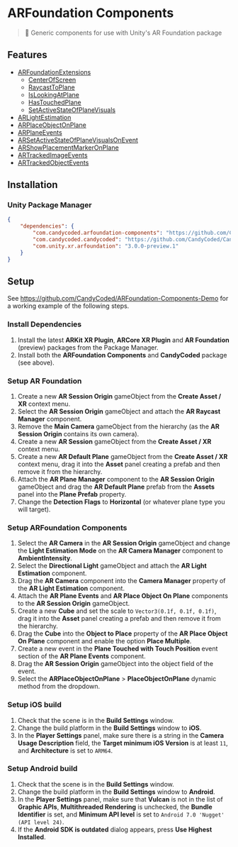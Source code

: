 # ARFoundation Components

> 📱 Generic components for use with Unity's AR Foundation package

## Features

-   [ARFoundationExtensions](Documentation/ARFoundationExtensions.md)
    -   [CenterOfScreen](Documentation/ARFoundationExtensions.md#centerofscreen)
    -   [RaycastToPlane](Documentation/ARFoundationExtensions.md#raycasttoplane)
    -   [IsLookingAtPlane](Documentation/ARFoundationExtensions.md#islookingatplane)
    -   [HasTouchedPlane](Documentation/ARFoundationExtensions.md#hastouchedplane)
    -   [SetActiveStateOfPlaneVisuals](Documentation/ARFoundationExtensions.md#setactivestateofplanevisuals)
-   [ARLightEstimation](Documentation/ARLightEstimation.md)
-   [ARPlaceObjectOnPlane](Documentation/ARPlaceObjectOnPlane.md)
-   [ARPlaneEvents](Documentation/ARPlaneEvents.md)
-   [ARSetActiveStateOfPlaneVisualsOnEvent](Documentation/ARSetActiveStateOfPlaneVisualsOnEvent.md)
-   [ARShowPlacementMarkerOnPlane](Documentation/ARShowPlacementMarkerOnPlane.md)
-   [ARTrackedImageEvents](Documentation/ARTrackedImageEvents.md)
-   [ARTrackedObjectEvents](Documentation/ARTrackedObjectEvents.md)

## Installation

### Unity Package Manager

```json
{
    "dependencies": {
        "com.candycoded.arfoundation-components": "https://github.com/CandyCoded/ARFoundation-Components.git#v2.1.0",
        "com.candycoded.candycoded": "https://github.com/CandyCoded/CandyCoded.git#v2.3.0",
        "com.unity.xr.arfoundation": "3.0.0-preview.1"
    }
}
```

## Setup

See <https://github.com/CandyCoded/ARFoundation-Components-Demo> for a working example of the following steps.

### Install Dependencies

1. Install the latest **ARKit XR Plugin**, **ARCore XR Plugin** and **AR Foundation** (preview) packages from the Package Manager.
1. Install both the **ARFoundation Components** and **CandyCoded** package (see above).

### Setup AR Foundation

1. Create a new **AR Session Origin** gameObject from the **Create Asset / XR** context menu.
1. Select the **AR Session Origin** gameObject and attach the **AR Raycast Manager** component.
1. Remove the **Main Camera** gameObject from the hierarchy (as the **AR Session Origin** contains its own camera).
1. Create a new **AR Session** gameObject from the **Create Asset / XR** context menu.
1. Create a new **AR Default Plane** gameObject from the **Create Asset / XR** context menu, drag it into the **Asset** panel creating a prefab and then remove it from the hierarchy.
1. Attach the **AR Plane Manager** component to the **AR Session Origin** gameObject and drag the **AR Default Plane** prefab from the **Assets** panel into the **Plane Prefab** property.
1. Change the **Detection Flags** to **Horizontal** (or whatever plane type you will target).

### Setup ARFoundation Components

1. Select the **AR Camera** in the **AR Session Origin** gameObject and change the **Light Estimation Mode** on the **AR Camera Manager** component to **AmbientIntensity**.
1. Select the **Directional Light** gameObject and attach the **AR Light Estimation** component.
1. Drag the **AR Camera** component into the **Camera Manager** property of the **AR Light Estimation** component.
1. Attach the **AR Plane Events** and **AR Place Object On Plane** components to the **AR Session Origin** gameObject.
1. Create a new **Cube** and set the scale to `Vector3(0.1f, 0.1f, 0.1f)`, drag it into the **Asset** panel creating a prefab and then remove it from the hierarchy.
1. Drag the **Cube** into the **Object to Place** property of the **AR Place Object On Plane** component and enable the option **Place Multiple**.
1. Create a new event in the **Plane Touched with Touch Position** event section of the **AR Plane Events** component.
1. Drag the **AR Session Origin** gameObject into the object field of the event.
1. Select the **ARPlaceObjectOnPlane** > **PlaceObjectOnPlane** dynamic method from the dropdown.

### Setup iOS build

1. Check that the scene is in the **Build Settings** window.
1. Change the build platform in the **Build Settings** window to **iOS**.
1. In the **Player Settings** panel, make sure there is a string in the **Camera Usage Description** field, the **Target minimum iOS Version** is at least `11`, and **Architecture** is set to `ARM64`.

### Setup Android build

1. Check that the scene is in the **Build Settings** window.
1. Change the build platform in the **Build Settings** window to **Android**.
1. In the **Player Settings** panel, make sure that **Vulcan** is not in the list of **Graphic APIs**, **Multithreaded Rendering** is unchecked, the **Bundle Identifier** is set, and **Minimum API level** is set to `Android 7.0 'Nugget' (API level 24)`.
1. If the **Android SDK is outdated** dialog appears, press **Use Highest Installed**.
